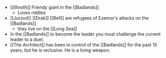 - [[Illinoth]] Friendy giant in the [[Badlands]] 
    - Loves riddles
- [[Jurzod]] [[Drak]] [[Bell]] are refugees of Ezemor's attacks on the [[Badlands]] 
    - they live on the [[Long Sea]] 
- In the [[Badlands]]  to become the leader you must challenge the current leader to a duel.
- [[The Architect]]   has been in control of the [[Badlands]]   for the past 15 years, but he is reclusive. He is  a living weapon.
